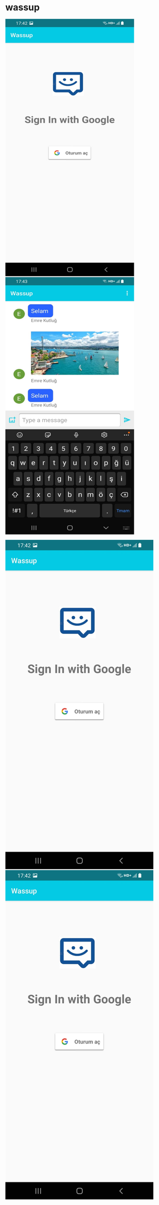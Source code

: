 # wassup


<img src="https://github.com/emrekutlug/wassup/blob/main/screenshots/image4.jpeg" alt="drawing" width="400" height="800"/>
<img src="https://github.com/emrekutlug/wassup/blob/main/screenshots/image1.jpeg" alt="drawing" width="400" height="800"/>


![alt-text-1](https://github.com/emrekutlug/wassup/blob/main/screenshots/image4.jpeg "title-1") ![alt-text-2](https://github.com/emrekutlug/wassup/blob/main/screenshots/image4.jpeg "title-2")
